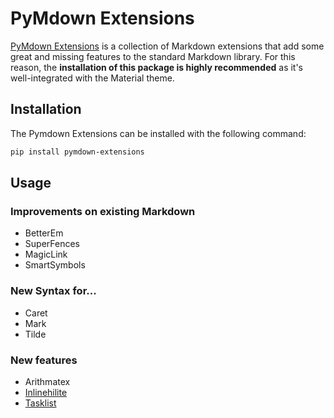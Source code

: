 # PyMdown Extensions

[PyMdown Extensions][] is a collection of Markdown extensions that add some
great and missing features to the standard Markdown library. For this reason,
the **installation of this package is highly recommended** as it's
well-integrated with the Material theme.

## Installation

The Pymdown Extensions can be installed with the following command:

``` sh
pip install pymdown-extensions
```

## Usage

### Improvements on existing Markdown

- BetterEm
- SuperFences
- MagicLink
- SmartSymbols

### New Syntax for...

- Caret
- Mark
- Tilde

### New features

- Arithmatex
- [Inlinehilite](inlinehilite.md)
- [Tasklist](tasklist.md)

[PyMdown Extensions]: http://facelessuser.github.io/pymdown-extensions/
